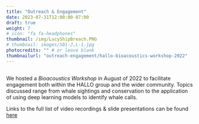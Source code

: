 ```yaml
---
title: "Outreach & Engagement"
date: 2023-07-31T12:00:00-07:00
draft: true
weight: 7
# icon: "fa fa-headphones"
thumbnail: /img/LucyShipBreach.PNG
# thumbnail: images/S01-J,L-1.jpg
photocredits: "" # or leave blank
thumbnailurl: "outreach-engagement/hallo-bioacoustics-workshop-2022"
---
```


## 

We hosted a _Bioacoustics Workshop_ in August of 2022 to facilitate engagement both within the HALLO group and the wider community. Topics discussed range from whale sightings and conservation to the application of using deep learning models to identify whale calls.

Links to the full list of video recordings & slide presentations can be found [here](/hallo-bioacoustics-workshop-2022/)

